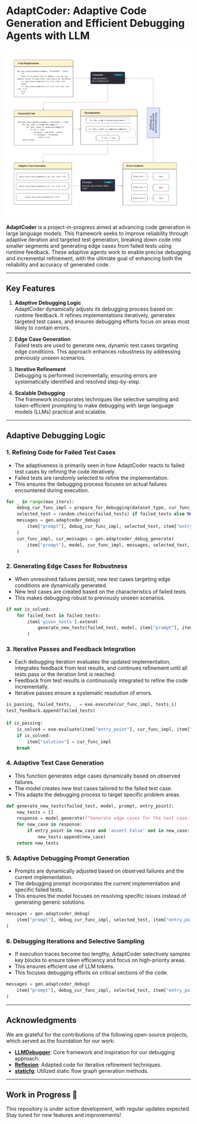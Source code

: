 # AdaptCoder: Adaptive Code Generation and Efficient Debugging Agents with LLM

![AdaptCoder Diagram](https://github.com/seonokkim/AdaptCoder/blob/main/figure/AdaptCoder.jpg)


**AdaptCoder** is a project-in-progress aimed at advancing code generation in large language models. This framework seeks to improve reliability through adaptive iteration and targeted test generation, breaking down code into smaller segments and generating edge cases from failed tests using runtime feedback. These adaptive agents work to enable precise debugging and incremental refinement, with the ultimate goal of enhancing both the reliability and accuracy of generated code.

---

## Key Features

1. **Adaptive Debugging Logic**  
   AdaptCoder dynamically adjusts its debugging process based on runtime feedback. It refines implementations iteratively, generates targeted test cases, and ensures debugging efforts focus on areas most likely to contain errors.

2. **Edge Case Generation**  
   Failed tests are used to generate new, dynamic test cases targeting edge conditions. This approach enhances robustness by addressing previously unseen scenarios.

3. **Iterative Refinement**  
   Debugging is performed incrementally, ensuring errors are systematically identified and resolved step-by-step.

4. **Scalable Debugging**  
   The framework incorporates techniques like selective sampling and token-efficient prompting to make debugging with large language models (LLMs) practical and scalable.

---

## Adaptive Debugging Logic

### 1. Refining Code for Failed Test Cases
- The adaptiveness is primarily seen in how AdaptCoder reacts to failed test cases by refining the code iteratively.
- Failed tests are randomly selected to refine the implementation.
- This ensures the debugging process focuses on actual failures encountered during execution.

```python
for _ in range(max_iters):
    debug_cur_func_impl = prepare_for_debugging(dataset_type, cur_func_impl, item)
    selected_test = random.choice(failed_tests) if failed_tests else None
    messages = gen.adaptcoder_debug(
        item["prompt"], debug_cur_func_impl, selected_test, item["entry_point"], model, "", dataset_type, level
    )
    cur_func_impl, cur_messages = gen.adaptcoder_debug_generate(
        item["prompt"], model, cur_func_impl, messages, selected_test, dataset_type
    )
```


### 2. Generating Edge Cases for Robustness
- When unresolved failures persist, new test cases targeting edge conditions are dynamically generated.
- New test cases are created based on the characteristics of failed tests.
- This makes debugging robust to previously unseen scenarios.

```python
if not is_solved:
    for failed_test in failed_tests:
        item['given_tests'].extend(
            generate_new_tests(failed_test, model, item["prompt"], item["entry_point"])
        )
```
### 3. Iterative Passes and Feedback Integration
- Each debugging iteration evaluates the updated implementation, integrates feedback from test results, and continues refinement until all tests pass or the iteration limit is reached.
- Feedback from test results is continuously integrated to refine the code incrementally.
- Iterative passes ensure a systematic resolution of errors.

```python
is_passing, failed_tests, _ = exe.execute(cur_func_impl, tests_i)
test_feedback.append(failed_tests)

if is_passing:
    is_solved = exe.evaluate(item["entry_point"], cur_func_impl, item["test"], timeout=10)
    if is_solved:
        item["solution"] = cur_func_impl
    break
```

### 4. Adaptive Test Case Generation
- This function generates edge cases dynamically based on observed failures.
- The model creates new test cases tailored to the failed test case.
- This adapts the debugging process to target specific problem areas.

```python
def generate_new_tests(failed_test, model, prompt, entry_point):
    new_tests = []
    response = model.generate(f"Generate edge cases for the test case: {failed_test}")
    for new_case in response:
        if entry_point in new_case and 'assert False' not in new_case:
            new_tests.append(new_case)
    return new_tests
```

### 5. Adaptive Debugging Prompt Generation
- Prompts are dynamically adjusted based on observed failures and the current implementation.
- The debugging prompt incorporates the current implementation and specific failed tests.
- This ensures the model focuses on resolving specific issues instead of generating generic solutions.

```python
messages = gen.adaptcoder_debug(
    item["prompt"], debug_cur_func_impl, selected_test, item["entry_point"], model, "", dataset_type, level
)
```

### 6. Debugging Iterations and Selective Sampling
- If execution traces become too lengthy, AdaptCoder selectively samples key blocks to ensure token efficiency and focus on high-priority areas.
- This ensures efficient use of LLM tokens.
- This focuses debugging efforts on critical sections of the code.
```python
messages = gen.adaptcoder_debug(
    item["prompt"], debug_cur_func_impl, selected_test, item["entry_point"], model, "", dataset_type, level
)
```


---

## Acknowledgments

We are grateful for the contributions of the following open-source projects, which served as the foundation for our work:

- **[LLMDebugger](https://github.com/FloridSleeves/LLMDebugger)**: Core framework and inspiration for our debugging approach.
- **[Reflexion](https://github.com/noahshinn024/reflexion)**: Adapted code for iterative refinement techniques.
- **[staticfg](https://github.com/coetaur0/staticfg)**: Utilized static flow graph generation methods.

---

## Work in Progress 🚧

This repository is under active development, with regular updates expected. Stay tuned for new features and improvements!

